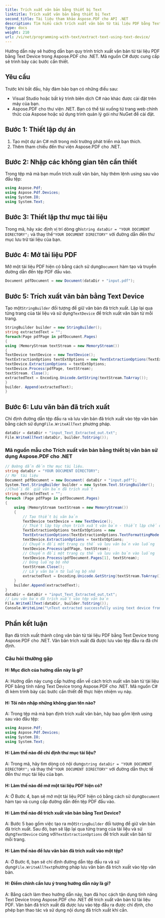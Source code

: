 ```yaml
---
title: Trích xuất văn bản bằng thiết bị Text
linktitle: Trích xuất văn bản bằng thiết bị Text
second_title: Tài liệu tham khảo Aspose.PDF cho API .NET
description: Tìm hiểu cách trích xuất văn bản từ tài liệu PDF bằng Text Device trong Aspose.PDF cho .NET.
type: docs
weight: 210
url: /vi/net/programming-with-text/extract-text-using-text-device/
---
```

Hướng dẫn này sẽ hướng dẫn bạn quy trình trích xuất văn bản từ tài liệu PDF bằng Text Device trong Aspose.PDF cho .NET. Mã nguồn C# được cung cấp sẽ trình bày các bước cần thiết.

## Yêu cầu
Trước khi bắt đầu, hãy đảm bảo bạn có những điều sau:

- Visual Studio hoặc bất kỳ trình biên dịch C# nào khác được cài đặt trên máy của bạn.
- Aspose.PDF cho thư viện .NET. Bạn có thể tải xuống từ trang web chính thức của Aspose hoặc sử dụng trình quản lý gói như NuGet để cài đặt.

## Bước 1: Thiết lập dự án
1. Tạo một dự án C# mới trong môi trường phát triển mà bạn thích.
2. Thêm tham chiếu đến thư viện Aspose.PDF cho .NET.

## Bước 2: Nhập các không gian tên cần thiết
Trong tệp mã mà bạn muốn trích xuất văn bản, hãy thêm lệnh using sau vào đầu tệp:

```csharp
using Aspose.Pdf;
using Aspose.Pdf.Devices;
using System.IO;
using System.Text;
```

## Bước 3: Thiết lập thư mục tài liệu
 Trong mã, hãy xác định vị trí dòng ghi`string dataDir = "YOUR DOCUMENT DIRECTORY";` và thay thế`"YOUR DOCUMENT DIRECTORY"` với đường dẫn đến thư mục lưu trữ tài liệu của bạn.

## Bước 4: Mở tài liệu PDF
 Mở một tài liệu PDF hiện có bằng cách sử dụng`Document` hàm tạo và truyền đường dẫn đến tệp PDF đầu vào.

```csharp
Document pdfDocument = new Document(dataDir + "input.pdf");
```

## Bước 5: Trích xuất văn bản bằng Text Device
 Tạo một`StringBuilder` đối tượng để giữ văn bản đã trích xuất. Lặp lại qua từng trang của tài liệu và sử dụng`TextDevice` để trích xuất văn bản từ mỗi trang.

```csharp
StringBuilder builder = new StringBuilder();
string extractedText = "";
foreach(Page pdfPage in pdfDocument.Pages)
{
using (MemoryStream textStream = new MemoryStream())
{
TextDevice textDevice = new TextDevice();
TextExtractionOptions textExtOptions = new TextExtractionOptions(TextExtractionOptions.TextFormattingMode.Pure);
textDevice.ExtractionOptions = textExtOptions;
textDevice.Process(pdfPage, textStream);
textStream. Close();
extractedText = Encoding.Unicode.GetString(textStream.ToArray());
}
builder. Append(extractedText);
}
```

## Bước 6: Lưu văn bản đã trích xuất
 Chỉ định đường dẫn tệp đầu ra và lưu văn bản đã trích xuất vào tệp văn bản bằng cách sử dụng`File.WriteAllText` phương pháp.

```csharp
dataDir = dataDir + "input_Text_Extracted_out.txt";
File.WriteAllText(dataDir, builder.ToString());
```

### Mã nguồn mẫu cho Trích xuất văn bản bằng thiết bị văn bản sử dụng Aspose.PDF cho .NET 
```csharp
// Đường dẫn đến thư mục tài liệu.
string dataDir = "YOUR DOCUMENT DIRECTORY";
// Mở tài liệu
Document pdfDocument = new Document( dataDir + "input.pdf");
System.Text.StringBuilder builder = new System.Text.StringBuilder();
//Chuỗi để giữ văn bản đã trích xuất
string extractedText = "";
foreach (Page pdfPage in pdfDocument.Pages)
{
	using (MemoryStream textStream = new MemoryStream())
	{
		// Tạo thiết bị văn bản
		TextDevice textDevice = new TextDevice();
		// Thiết lập tùy chọn trích xuất văn bản - thiết lập chế độ trích xuất văn bản (Raw hoặc Pure)
		TextExtractionOptions textExtOptions = new
		TextExtractionOptions(TextExtractionOptions.TextFormattingMode.Pure);
		textDevice.ExtractionOptions = textExtOptions;
		// Chuyển đổi một trang cụ thể và lưu văn bản vào luồng
		textDevice.Process(pdfPage, textStream);
		// Chuyển đổi một trang cụ thể và lưu văn bản vào luồng
		textDevice.Process(pdfDocument.Pages[1], textStream);
		// Đóng luồng bộ nhớ
		textStream.Close();
		// Lấy văn bản từ luồng bộ nhớ
		extractedText = Encoding.Unicode.GetString(textStream.ToArray());
	}
	builder.Append(extractedText);
}
dataDir = dataDir + "input_Text_Extracted_out.txt";
// Lưu văn bản đã trích xuất vào tệp văn bản
File.WriteAllText(dataDir, builder.ToString());
Console.WriteLine("\nText extracted successfully using text device from page of PDF Document.\nFile saved at " + dataDir);
```

## Phần kết luận
Bạn đã trích xuất thành công văn bản từ tài liệu PDF bằng Text Device trong Aspose.PDF cho .NET. Văn bản trích xuất đã được lưu vào tệp đầu ra đã chỉ định.

### Câu hỏi thường gặp

#### H: Mục đích của hướng dẫn này là gì?

A: Hướng dẫn này cung cấp hướng dẫn về cách trích xuất văn bản từ tài liệu PDF bằng tính năng Text Device trong Aspose.PDF cho .NET. Mã nguồn C# đi kèm trình bày các bước cần thiết để thực hiện nhiệm vụ này.

#### H: Tôi nên nhập những không gian tên nào?

A: Trong tệp mã mà bạn định trích xuất văn bản, hãy bao gồm lệnh using sau vào đầu tệp:

```csharp
using Aspose.Pdf;
using Aspose.Pdf.Devices;
using System.IO;
using System.Text;
```

#### H: Làm thế nào để chỉ định thư mục tài liệu?

 A: Trong mã, hãy tìm dòng có nội dung`string dataDir = "YOUR DOCUMENT DIRECTORY";` và thay thế`"YOUR DOCUMENT DIRECTORY"` với đường dẫn thực tế đến thư mục tài liệu của bạn.

#### H: Làm thế nào để mở một tài liệu PDF hiện có?

 A: Ở Bước 4, bạn sẽ mở một tài liệu PDF hiện có bằng cách sử dụng`Document` hàm tạo và cung cấp đường dẫn đến tệp PDF đầu vào.

#### H: Làm thế nào để trích xuất văn bản bằng Text Device?

 A: Bước 5 bao gồm việc tạo ra một`StringBuilder` đối tượng để giữ văn bản đã trích xuất. Sau đó, bạn sẽ lặp lại qua từng trang của tài liệu và sử dụng`TextDevice` cùng với`TextExtractionOptions` để trích xuất văn bản từ mỗi trang.

#### H: Làm thế nào để lưu văn bản đã trích xuất vào một tệp?

 A: Ở Bước 6, bạn sẽ chỉ định đường dẫn tệp đầu ra và sử dụng`File.WriteAllText`phương pháp lưu văn bản đã trích xuất vào tệp văn bản.

#### H: Điểm chính cần lưu ý trong hướng dẫn này là gì?

A: Bằng cách làm theo hướng dẫn này, bạn đã học cách tận dụng tính năng Text Device trong Aspose.PDF cho .NET để trích xuất văn bản từ tài liệu PDF. Văn bản đã trích xuất đã được lưu vào tệp đầu ra được chỉ định, cho phép bạn thao tác và sử dụng nội dung đã trích xuất khi cần.